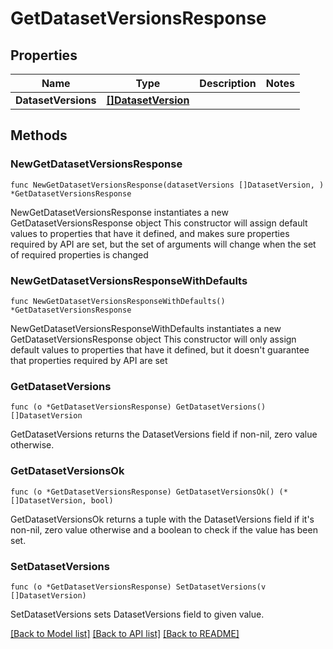 # GetDatasetVersionsResponse

## Properties

Name | Type | Description | Notes
------------ | ------------- | ------------- | -------------
**DatasetVersions** | [**[]DatasetVersion**](DatasetVersion.md) |  | 

## Methods

### NewGetDatasetVersionsResponse

`func NewGetDatasetVersionsResponse(datasetVersions []DatasetVersion, ) *GetDatasetVersionsResponse`

NewGetDatasetVersionsResponse instantiates a new GetDatasetVersionsResponse object
This constructor will assign default values to properties that have it defined,
and makes sure properties required by API are set, but the set of arguments
will change when the set of required properties is changed

### NewGetDatasetVersionsResponseWithDefaults

`func NewGetDatasetVersionsResponseWithDefaults() *GetDatasetVersionsResponse`

NewGetDatasetVersionsResponseWithDefaults instantiates a new GetDatasetVersionsResponse object
This constructor will only assign default values to properties that have it defined,
but it doesn't guarantee that properties required by API are set

### GetDatasetVersions

`func (o *GetDatasetVersionsResponse) GetDatasetVersions() []DatasetVersion`

GetDatasetVersions returns the DatasetVersions field if non-nil, zero value otherwise.

### GetDatasetVersionsOk

`func (o *GetDatasetVersionsResponse) GetDatasetVersionsOk() (*[]DatasetVersion, bool)`

GetDatasetVersionsOk returns a tuple with the DatasetVersions field if it's non-nil, zero value otherwise
and a boolean to check if the value has been set.

### SetDatasetVersions

`func (o *GetDatasetVersionsResponse) SetDatasetVersions(v []DatasetVersion)`

SetDatasetVersions sets DatasetVersions field to given value.



[[Back to Model list]](../README.md#documentation-for-models) [[Back to API list]](../README.md#documentation-for-api-endpoints) [[Back to README]](../README.md)



